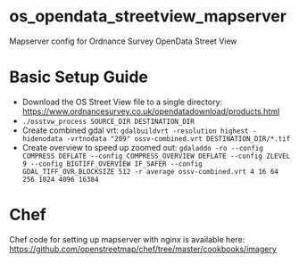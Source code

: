 os_opendata_streetview_mapserver
================================

Mapserver config for Ordnance Survey OpenData Street View

# Basic Setup Guide
* Download the OS Street View file to a single directory: https://www.ordnancesurvey.co.uk/opendatadownload/products.html
* `./osstvw_process SOURCE_DIR DESTINATION_DIR`
* Create combined gdal vrt:
	`gdalbuildvrt -resolution highest -hidenodata -vrtnodata "209" ossv-combined.vrt DESTINATION_DIR/*.tif`
* Create overview to speed up zoomed out:
	`gdaladdo -ro --config COMPRESS DEFLATE --config COMPRESS_OVERVIEW DEFLATE --config ZLEVEL 9 --config BIGTIFF_OVERVIEW IF_SAFER --config GDAL_TIFF_OVR_BLOCKSIZE 512 -r average ossv-combined.vrt 4 16 64 256 1024 4096 16384`

# Chef
Chef code for setting up mapserver with nginx is available here: https://github.com/openstreetmap/chef/tree/master/cookbooks/imagery
